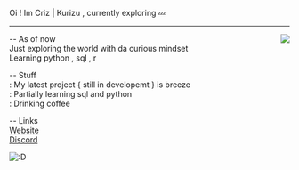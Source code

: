 Oi ! Im Criz | Kurizu , currently exploring 💤

---

<a href="https://api-breeze.herokuapp.com/api/784141856426033233">
  <img src="https://api-breeze.herokuapp.com/api/784141856426033233?about=what%20how%20am%20i%20alive&banner=https://i0.wp.com/recommendmeanime.com/wp-content/uploads/2017/04/best-sites-to-find-free-anime-wallpapers.jpg?fit=1920%2C1080&ssl=1" align="right" />
</a>

-- As of now <br>
Just exploring the world with da curious mindset <br>
Learning python , sql , r <br>

-- Stuff <br>
: My latest project { still in developemt } is breeze <br>
: Partially learning sql and python <br>
: Drinking coffee <br>

-- Links <br>
[Website](https://kurizu.vercel.app/) <br>
[Discord](https://discord.gg/VcMPV8vc2x)


<img align="center" src="https://media.discordapp.net/attachments/663186474933420042/917625272147275826/dance.gif" alt=":D" />

